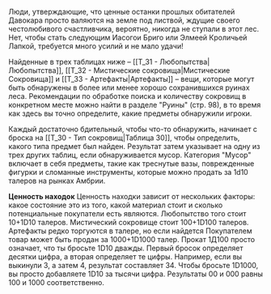 Люди, утверждающие, что ценные останки прошлых обитателей Давокара просто валяются на земле под листвой, ждущие своего честолюбивого счастливчика, вероятно, никогда не ступали в этот лес. Нет, чтобы стать следующим Иасогои Бриго или Элмеей Кроличьей Лапкой, требуется много усилий и не мало удачи!

Найденные в трех таблицах ниже – [[Т_31 - Любопытства|Любопытства]], [[Т_32 - Мистические сокровища|Мистические Сокровища]]  и [[Т_33  - Артефакты|Артефакты]] – вещи, которые могут быть обнаружены в более или менее хорошо сохранившихся руинах леса. Рекомендации по обработке поиска и количеству сокровищ в конкретном месте можно найти в разделе "Руины" (стр. 98), в то время как здесь вы точно определите, какие предметы обнаружили игроки.

Каждый достаточно бдительный, чтобы что-то обнаружить, начинает с броска на [[Т_30 - Тип сокровищ|Таблица 30]], чтобы определить, какого типа предмет был найден. Результат затем указывает на одну из трех других таблиц, если обнаруживается мусор. Категория "Мусор" включает в себя предметы, такие как треснутые вазы, поврежденные фигурки и сломанные инструменты, которые можно продать за 1d10 талеров на рынках Амбрии.

**Ценность находок**
Ценность находки зависит от нескольких факторы: какое состояние это из того, какой материал стоит и сколько потенциальные покупатели есть являются. Любопытство того стоит
10+1D10 талеров. Мистический сокровище стоит 100+1D100 талеров. Артефакты редко торгуются в талере, но если найдется Покупателем товар может быть продан за 1000+1D1000
талер. Прокат 1Д100 просто означает, что ты бросьте 1D10 дважды. Первый бросок определяет десятки цифра, а вторая определяет те цифры. Например, если вы выкинули
3, а затем 4, результат составляет 34. Чтобы бросьте 1D1000, вы просто добавляете
1D10 за тысячи цифра. Результаты 00 и 000 равны 100 и 1000 соответственно.